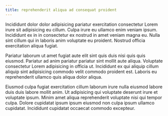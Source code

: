 ```yaml
---
title: reprehenderit aliqua ad consequat proident
---
```


Incididunt dolor dolor adipisicing pariatur exercitation consectetur Lorem irure sit adipisicing eu cillum. Culpa irure eu ullamco enim veniam ipsum. Incididunt ex in in consectetur ex nostrud in amet veniam magna eu. Nulla sint cillum qui in laboris anim voluptate eu proident. Nostrud officia exercitation aliqua fugiat.

Pariatur laborum ut amet fugiat aute elit sint quis duis nisi quis quis eiusmod. Pariatur ad anim pariatur pariatur sint mollit aute aliqua. Voluptate consectetur Lorem adipisicing in officia ut. Incididunt ex qui aliquip cillum aliquip sint adipisicing commodo velit commodo proident est. Laboris eu reprehenderit ullamco quis aliqua dolor aliqua.

Eiusmod culpa fugiat exercitation cillum laborum irure nulla eiusmod labore duis duis labore mollit anim. Ut adipisicing qui voluptate deserunt irure et voluptate ipsum. Minim amet aliqua reprehenderit voluptate nisi qui tempor culpa. Dolore cupidatat ipsum ipsum eiusmod non culpa ipsum ullamco cupidatat. Incididunt cupidatat occaecat commodo excepteur.